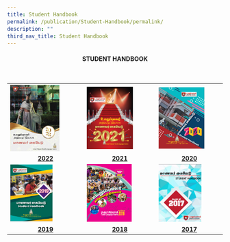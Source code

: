 ```yaml
---
title: Student Handbook
permalink: /publication/Student-Handbook/permalink/
description: ""
third_nav_title: Student Handbook
---
```

#### <b><center>STUDENT HANDBOOK<center> <b>
<a target="blank" href="https://drive.google.com/file/d/1Q7TXLVQA6jouUGMy6XB9q_-n722YfWBP/view?usp=sharing">
<img alt="" src="/images/STUDENT
/2023.jpg">	
	
|                                                                           |                                              |                                                                           |
|---------------------------------------------------------------------------|---------------------------------------------------------------------|----------------------------------------------------|
|                   [                   <img target="blank" src="/images/STUDENT/2022.png" alt="https://drive.google.com/file/d/1YS3XsEau88wQcNpIj9U97xW05u8b9n0d/view?usp=sharing" style="width:70%">                    ](https://drive.google.com/file/d/1YS3XsEau88wQcNpIj9U97xW05u8b9n0d/view?usp=sharing)                    |                    [                   <img src="/images/STUDENT/2021.png" alt="https://drive.google.com/file/d/1eDnA9lp3-I9Md1m-p9npBEeaPZLdHl-R/view?usp=sharing" style="width:70%">                    ](https://drive.google.com/file/d/1eDnA9lp3-I9Md1m-p9npBEeaPZLdHl-R/view?usp=sharing)                    |                    [                   <img src="/images/STUDENT/2020.png" alt="https://drive.google.com/file/d/1P608bOZat_bmzTIYL40I64oH3gdO-l-P/view?usp=sharing" style="width:75%">                    ](https://drive.google.com/file/d/1P608bOZat_bmzTIYL40I64oH3gdO-l-P/view?usp=sharing)                    |
|     <b><center>2022 |     <b><center>2021 |     <b><center>2020 |
|                    [                   <img src="/images/STUDENT/2019.png" alt="https://drive.google.com/file/d/1Pky81BFMoyBAKmTBsVq6arccgsMRjJqY/view?usp=sharing" style="width:60%">                    ](https://drive.google.com/file/d/1Pky81BFMoyBAKmTBsVq6arccgsMRjJqY/view?usp=sharing)                    |                    [                   <img src="/images/STUDENT/2018.png" alt="https://drive.google.com/file/d/1n6NCcuTZ_AtaJqtTp5C9DmsEr5iGsLA1/view?usp=sharing" style="width:68%">                    ](https://drive.google.com/file/d/1n6NCcuTZ_AtaJqtTp5C9DmsEr5iGsLA1/view?usp=sharing)                  |                    [                   <img src="/images/STUDENT/2017.png" alt="https://drive.google.com/file/d/1o8etQze81_tiiycnzFvb7dGSv2GfO0r_/view?usp=sharing" style="width:70%">                    ](https://drive.google.com/file/d/1o8etQze81_tiiycnzFvb7dGSv2GfO0r_/view?usp=sharing)                     |
|     <b><center>2019 |     <b><center>2018  |     <b><center>2017 | |
	
</center></b></center></b></center></b></center></b></center></b></center></b></a></b></center></center></b>